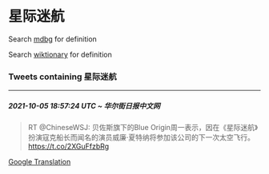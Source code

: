 # 星际迷航

Search [mdbg](https://www.mdbg.net/chinese/dictionary?page=worddict&wdrst=0&wdqb=星际迷航) for definition

Search [wiktionary](https://en.wiktionary.org/wiki/星际迷航) for definition

### Tweets containing 星际迷航

___
##### 2021-10-05 18:57:24 UTC ~ 华尔街日报中文网
> RT @ChineseWSJ: 贝佐斯旗下的Blue Origin周一表示，因在《星际迷航》扮演寇克船长而闻名的演员威廉·夏特纳将参加该公司的下一次太空飞行。https://t.co/2XGuFfzbRg

[Google Translation](https://translate.google.com/?hi=en&tab=TT&sl=zh-CN&tl=en&op=translate&text=RT+%40ChineseWSJ%3A+%E8%B4%9D%E4%BD%90%E6%96%AF%E6%97%97%E4%B8%8B%E7%9A%84Blue+Origin%E5%91%A8%E4%B8%80%E8%A1%A8%E7%A4%BA%EF%BC%8C%E5%9B%A0%E5%9C%A8%E3%80%8A%E6%98%9F%E9%99%85%E8%BF%B7%E8%88%AA%E3%80%8B%E6%89%AE%E6%BC%94%E5%AF%87%E5%85%8B%E8%88%B9%E9%95%BF%E8%80%8C%E9%97%BB%E5%90%8D%E7%9A%84%E6%BC%94%E5%91%98%E5%A8%81%E5%BB%89%C2%B7%E5%A4%8F%E7%89%B9%E7%BA%B3%E5%B0%86%E5%8F%82%E5%8A%A0%E8%AF%A5%E5%85%AC%E5%8F%B8%E7%9A%84%E4%B8%8B%E4%B8%80%E6%AC%A1%E5%A4%AA%E7%A9%BA%E9%A3%9E%E8%A1%8C%E3%80%82https%3A%2F%2Ft.co%2F2XGuFfzbRg)
